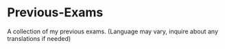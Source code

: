 # Previous-Exams
A collection of my previous exams. (Language may vary, inquire about any translations if needed)
